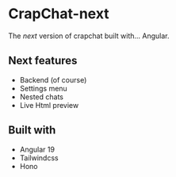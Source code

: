 # CrapChat-next

The *next* version of crapchat built with... Angular.

## Next features
- Backend (of course)
- Settings menu
- Nested chats
- Live Html preview

## Built with
- Angular 19
- Tailwindcss
- Hono
